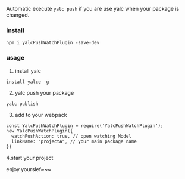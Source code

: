 
Automatic execute `yalc push` if you are use yalc when your package is changed.


### install

```
npm i yalcPushWatchPlugin -save-dev
```

### usage



1. install yalc

```
install yalce -g
```
2. yalc push your package 
```
yalc publish
```

3. add to your webpack 


```
const YalcPushWatchPlugin = require('YalcPushWatchPlugin');
new YalcPushWatchPlugin({
  watchPushAction: true, // open watching Model
  linkName: "projectA", // your main package name
})
```

4.start your project

enjoy yourslef~~~